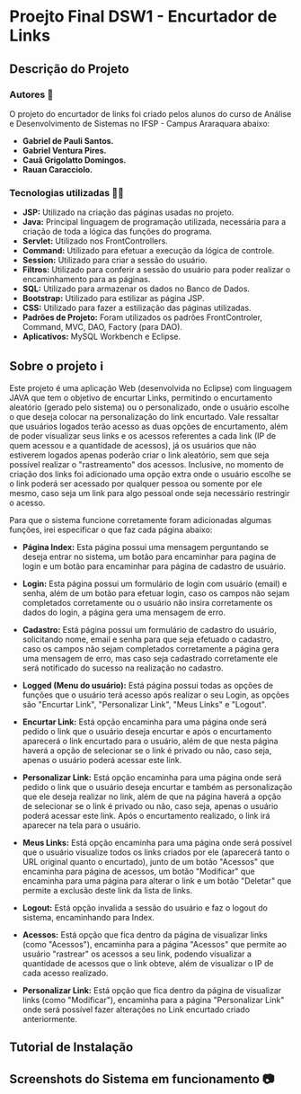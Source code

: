 # Proejto Final DSW1 - Encurtador de Links

## Descrição do Projeto

### Autores 👤

O projeto do encurtador de links foi criado pelos alunos do curso de Análise e Desenvolvimento de Sistemas no IFSP - Campus Araraquara abaixo:
- **Gabriel de Pauli Santos.**
- **Gabriel Ventura Pires.**
- **Cauã Grigolatto Domingos.**
- **Rauan Caracciolo.**

### Tecnologias utilizadas 👩‍💻

- **JSP:** Utilizado na criação das páginas usadas no projeto.
- **Java:** Principal linguagem de programação utilizada, necessária para a criação de toda a lógica das funções do programa.
- **Servlet:** Utilizado nos FrontControllers.
- **Command:** Utilizado para efetuar a execução da lógica de controle.
- **Session:** Utilizado para criar a sessão do usuário.
- **Filtros:** Utilizado para conferir a sessão do usuário para poder realizar o encaminhamento para as páginas.
- **SQL:** Utilizado para armazenar os dados no Banco de Dados.
- **Bootstrap:** Utilizado para estilizar as página JSP.
- **CSS:** Utilizado para fazer a estilização das páginas utilizadas.
- **Padrões de Projeto:** Foram utilizados os padrões FrontControler, Command, MVC, DAO, Factory (para DAO).
- **Aplicativos:** MySQL Workbench e Eclipse.

## Sobre o projeto ℹ

Este projeto é uma aplicação Web (desenvolvida no Eclipse) com linguagem JAVA que tem o objetivo de encurtar Links, permitindo o encurtamento aleatório (gerado pelo sistema) ou o personalizado, onde o usuário escolhe o que deseja colocar na personalização do link encurtado. Vale ressaltar que usuários logados terão acesso as duas opções de encurtamento, além de poder visualizar seus links e os acessos referentes a cada link (IP de quem acessou e a quantidade de acessos), já os usuários que não estiverem logados apenas poderão criar o link aleatório, sem que seja possível realizar o "rastreamento" dos acessos. Inclusive, no momento de criação dos links foi adicionado uma opção extra onde o usuário escolhe se o link poderá ser acessado por qualquer pessoa ou somente por ele mesmo, caso seja um link para algo pessoal onde seja necessário restringir o acesso.

Para que o sistema funcione corretamente foram adicionadas algumas funções, irei especificar o que faz cada página abaixo:

- **Página Index:** Esta página possui uma mensagem perguntando se deseja entrar no sistema, um botão para encaminhar para pagina de login e um botão para encaminhar para página de cadastro de usuário.

- **Login:** Esta página possui um formulário de login com usuário (email) e senha, além de um botão para efetuar login, caso os campos não sejam completados corretamente ou o usuário não insira corretamente os dados do login, a página gera uma mensagem de erro.

- **Cadastro:** Está página possui um formulário de cadastro do usuário, solicitando nome, email e senha para que seja efetuado o cadastro, caso os campos não sejam completados corretamente a página gera uma mensagem de erro, mas caso seja cadastrado corretamente ele será notificado do sucesso na realização no cadastro.

- **Logged (Menu do usuário):** Está página possui todas as opções de funções que o usuário terá acesso após realizar o seu Login, as opções são "Encurtar Link", "Personalizar Link", "Meus Links" e "Logout".

- **Encurtar Link:** Está opção encaminha para uma página onde será pedido o link que o usuário deseja encurtar e após o encurtamento aparecerá o link encurtado para o usuário, além de que nesta página haverá a opção de selecionar se o link é privado ou não, caso seja, apenas o usuário poderá acessar este link.

- **Personalizar Link:** Está opção encaminha para uma página onde será pedido o link que o usuário deseja encurtar e também as personalização que ele deseja realizar no link, além de que na página haverá a opção de selecionar se o link é privado ou não, caso seja, apenas o usuário poderá acessar este link. Após o encurtamento realizado, o link irá aparecer na tela para o usuário.

- **Meus Links:** Está opção encaminha para uma página onde será possível que o usuário visualize todos os links criados por ele (aparecerá tanto o URL original quanto o encurtado), junto de um botão "Acessos" que encaminha para página de acessos, um botão "Modificar" que encaminha para uma página para alterar o link e um botão "Deletar" que permite a exclusão deste link da lista de links.

- **Logout:** Está opção invalida a sessão do usuário e faz o logout do sistema, encaminhando para Index.

- **Acessos:** Está opção que fica dentro da página de visualizar links (como "Acessos"), encaminha para a página "Acessos" que permite ao usuário "rastrear" os acessos a seu link, podendo visualizar a quantidade de acessos que o link obteve, além de visualizar o IP de cada acesso realizado.
 
- **Personalizar Link:** Está opção que fica dentro da página de visualizar links (como "Modificar"), encaminha para a página "Personalizar Link" onde será possível fazer alterações no Link encurtado criado anteriormente.

## Tutorial de Instalação



## Screenshots do Sistema em funcionamento 📷


